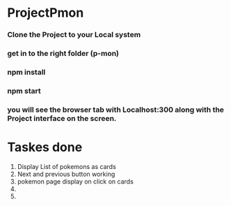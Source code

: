 # ProjectPmon

### Clone the Project to your Local system 
### get in to the right folder (p-mon)
### npm install
### npm start
### you will see the browser tab with Localhost:300 along with the Project interface on the screen.

# Taskes done
1. Display List of pokemons as cards
2. Next and previous button working
3. pokemon page display on click on cards
4. 
5. 
